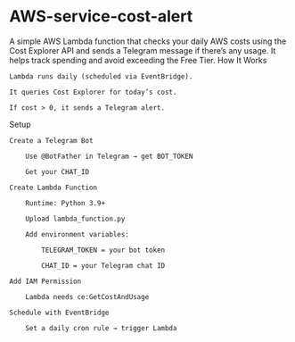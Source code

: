 # AWS-service-cost-alert

A simple AWS Lambda function that checks your daily AWS costs using the Cost Explorer API and sends a Telegram message if there’s any usage. It helps track spending and avoid exceeding the Free Tier.
How It Works

    Lambda runs daily (scheduled via EventBridge).

    It queries Cost Explorer for today’s cost.

    If cost > 0, it sends a Telegram alert.

Setup

    Create a Telegram Bot

        Use @BotFather in Telegram → get BOT_TOKEN

        Get your CHAT_ID

    Create Lambda Function

        Runtime: Python 3.9+

        Upload lambda_function.py

        Add environment variables:

            TELEGRAM_TOKEN = your bot token

            CHAT_ID = your Telegram chat ID

    Add IAM Permission

        Lambda needs ce:GetCostAndUsage

    Schedule with EventBridge

        Set a daily cron rule → trigger Lambda
